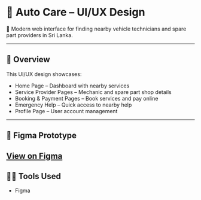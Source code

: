 # 🚗 Auto Care – UI/UX Design

🎨 Modern web interface for finding nearby vehicle technicians and spare part providers in Sri Lanka.

---

## 📱 Overview

This UI/UX design showcases:

- Home Page – Dashboard with nearby services  
- Service Provider Pages – Mechanic and spare part shop details  
- Booking & Payment Pages – Book services and pay online  
- Emergency Help – Quick access to nearby help  
- Profile Page – User account management  

---

## 🔗 Figma Prototype

[View on Figma]([https://www.figma.com/](https://www.figma.com/design/6MZTYYYScwGKYmy4xUnUSp/AutoCare?node-id=0-1&p=f&t=mjkesNlhxvYWaQFY-0)) 
---

## 👩‍🎨 Tools Used

- Figma
